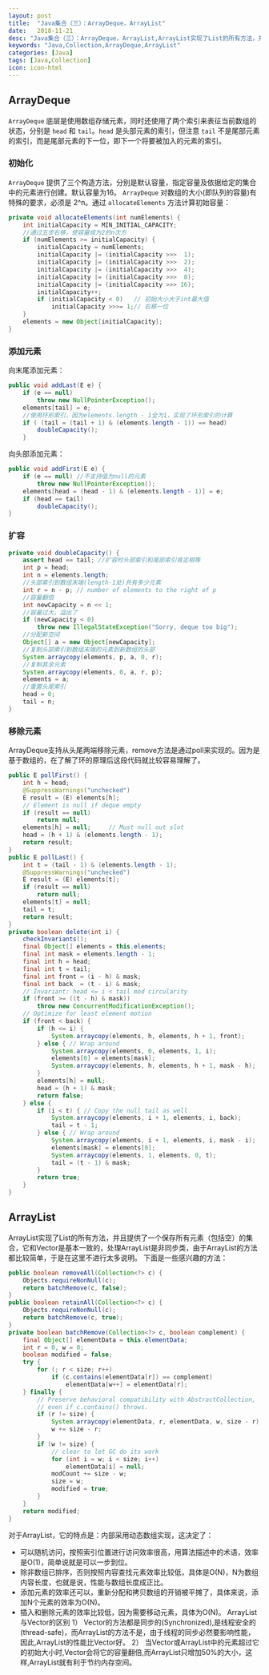 ```yaml
---
layout: post
title:  "Java集合（三）：ArrayDeque，ArrayList"
date:   2018-11-21
desc: "Java集合（三）：ArrayDeque，ArrayList,ArrayList实现了List的所有方法，并"
keywords: "Java,Collection,ArrayDeque,ArrayList"
categories: [Java]
tags: [Java,Collection]
icon: icon-html
---
```

## ArrayDeque
`ArrayDeque` 底层是使用数组存储元素，同时还使用了两个索引来表征当前数组的状态，分别是 `head` 和 `tail`。`head` 是头部元素的索引，但注意 `tail` 不是尾部元素的索引，而是尾部元素的下一位，即下一个将要被加入的元素的索引。
### 初始化
`ArrayDeque` 提供了三个构造方法，分别是默认容量，指定容量及依据给定的集合中的元素进行创建。默认容量为16。
`ArrayDeque` 对数组的大小(即队列的容量)有特殊的要求，必须是 2^n。通过 `allocateElements` 方法计算初始容量：
``` java
private void allocateElements(int numElements) {
    int initialCapacity = MIN_INITIAL_CAPACITY;
    //通过五步右移，使容量成为2的n次方
    if (numElements >= initialCapacity) {
        initialCapacity = numElements;
        initialCapacity |= (initialCapacity >>>  1);
        initialCapacity |= (initialCapacity >>>  2);
        initialCapacity |= (initialCapacity >>>  4);
        initialCapacity |= (initialCapacity >>>  8);
        initialCapacity |= (initialCapacity >>> 16);
        initialCapacity++;
        if (initialCapacity < 0)   // 初始大小大于int最大值
            initialCapacity >>>= 1;// 右移一位
    }
    elements = new Object[initialCapacity];
}
```
### 添加元素
向末尾添加元素：
``` java
public void addLast(E e) {
    if (e == null)
        throw new NullPointerException();
    elements[tail] = e;
    //使用环形索引，因为elements.length - 1全为1，实现了环形索引的计算
    if ( (tail = (tail + 1) & (elements.length - 1)) == head)
        doubleCapacity();
    }
```
向头部添加元素：
``` java
public void addFirst(E e) {
    if (e == null) //不支持值为null的元素
        throw new NullPointerException();
    elements[head = (head - 1) & (elements.length - 1)] = e;
    if (head == tail)
        doubleCapacity();
}
```
### 扩容
``` java
private void doubleCapacity() {
    assert head == tail; //扩容时头部索引和尾部索引肯定相等
    int p = head;
    int n = elements.length;
    //头部索引到数组末端(length-1处)共有多少元素
    int r = n - p; // number of elements to the right of p
    //容量翻倍
    int newCapacity = n << 1;
    //容量过大，溢出了
    if (newCapacity < 0)
        throw new IllegalStateException("Sorry, deque too big");
    //分配新空间
    Object[] a = new Object[newCapacity];
    //复制头部索引到数组末端的元素到新数组的头部
    System.arraycopy(elements, p, a, 0, r);
    //复制其余元素
    System.arraycopy(elements, 0, a, r, p);
    elements = a;
    //重置头尾索引
    head = 0;
    tail = n;
}
```
### 移除元素
ArrayDeque支持从头尾两端移除元素，remove方法是通过poll来实现的。因为是基于数组的，在了解了环的原理后这段代码就比较容易理解了。
``` java
public E pollFirst() {
    int h = head;
    @SuppressWarnings("unchecked")
    E result = (E) elements[h];
    // Element is null if deque empty
    if (result == null)
        return null;
    elements[h] = null;     // Must null out slot
    head = (h + 1) & (elements.length - 1);
    return result;
}
public E pollLast() {
    int t = (tail - 1) & (elements.length - 1);
    @SuppressWarnings("unchecked")
    E result = (E) elements[t];
    if (result == null)
        return null;
    elements[t] = null;
    tail = t;
    return result;
}
private boolean delete(int i) {
    checkInvariants();
    final Object[] elements = this.elements;
    final int mask = elements.length - 1;
    final int h = head;
    final int t = tail;
    final int front = (i - h) & mask;
    final int back  = (t - i) & mask;
    // Invariant: head <= i < tail mod circularity
    if (front >= ((t - h) & mask))
        throw new ConcurrentModificationException();
    // Optimize for least element motion
    if (front < back) {
        if (h <= i) {
            System.arraycopy(elements, h, elements, h + 1, front);
        } else { // Wrap around
            System.arraycopy(elements, 0, elements, 1, i);
            elements[0] = elements[mask];
            System.arraycopy(elements, h, elements, h + 1, mask - h);
        }
        elements[h] = null;
        head = (h + 1) & mask;
        return false;
    } else {
        if (i < t) { // Copy the null tail as well
            System.arraycopy(elements, i + 1, elements, i, back);
            tail = t - 1;
        } else { // Wrap around
            System.arraycopy(elements, i + 1, elements, i, mask - i);
            elements[mask] = elements[0];
            System.arraycopy(elements, 1, elements, 0, t);
            tail = (t - 1) & mask;
        }
        return true;
    }
}
```

## ArrayList
ArrayList实现了List的所有方法，并且提供了一个保存所有元素（包括空）的集合，它和Vector是基本一致的，处理ArrayList是非同步类，由于ArrayList的方法都比较简单，于是在这里不进行太多说明。
下面是一些感兴趣的方法：
``` java
public boolean removeAll(Collection<?> c) {
    Objects.requireNonNull(c);
    return batchRemove(c, false);
}
public boolean retainAll(Collection<?> c) {
    Objects.requireNonNull(c);
    return batchRemove(c, true);
}
private boolean batchRemove(Collection<?> c, boolean complement) {
    final Object[] elementData = this.elementData;
    int r = 0, w = 0;
    boolean modified = false;
    try {
        for (; r < size; r++)
            if (c.contains(elementData[r]) == complement)
                elementData[w++] = elementData[r];
    } finally {
        // Preserve behavioral compatibility with AbstractCollection,
        // even if c.contains() throws.
        if (r != size) {
            System.arraycopy(elementData, r, elementData, w, size - r);
            w += size - r;
        }
        if (w != size) {
            // clear to let GC do its work
            for (int i = w; i < size; i++)
                elementData[i] = null;
            modCount += size - w;
            size = w;
            modified = true;
        }
    }
    return modified;
}
```

对于ArrayList，它的特点是：内部采用动态数组实现，这决定了：
- 可以随机访问，按照索引位置进行访问效率很高，用算法描述中的术语，效率是O(1)，简单说就是可以一步到位。
- 除非数组已排序，否则按照内容查找元素效率比较低，具体是O(N)，N为数组内容长度，也就是说，性能与数组长度成正比。
- 添加元素的效率还可以，重新分配和拷贝数组的开销被平摊了，具体来说，添加N个元素的效率为O(N)。
- 插入和删除元素的效率比较低，因为需要移动元素，具体为O(N)。 
ArrayList与Vector的区别
1）  Vector的方法都是同步的(Synchronized),是线程安全的(thread-safe)，而ArrayList的方法不是，由于线程的同步必然要影响性能，因此,ArrayList的性能比Vector好。 
2） 当Vector或ArrayList中的元素超过它的初始大小时,Vector会将它的容量翻倍,而ArrayList只增加50%的大小，这样,ArrayList就有利于节约内存空间。
